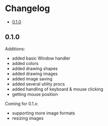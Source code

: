 # Changelog
- [0.1.0](#0.1.0)

## 0.1.0
Additions:
  - added basic Window handler
  - added colors
  - added drawing shapes
  - added drawing images
  - added image saving
  - added several utility procs
  - added handling of keyboard & mouse clicking
  - getting mouse position

Coming for 0.1.x:
  - supporting more image formats
  - resizing images